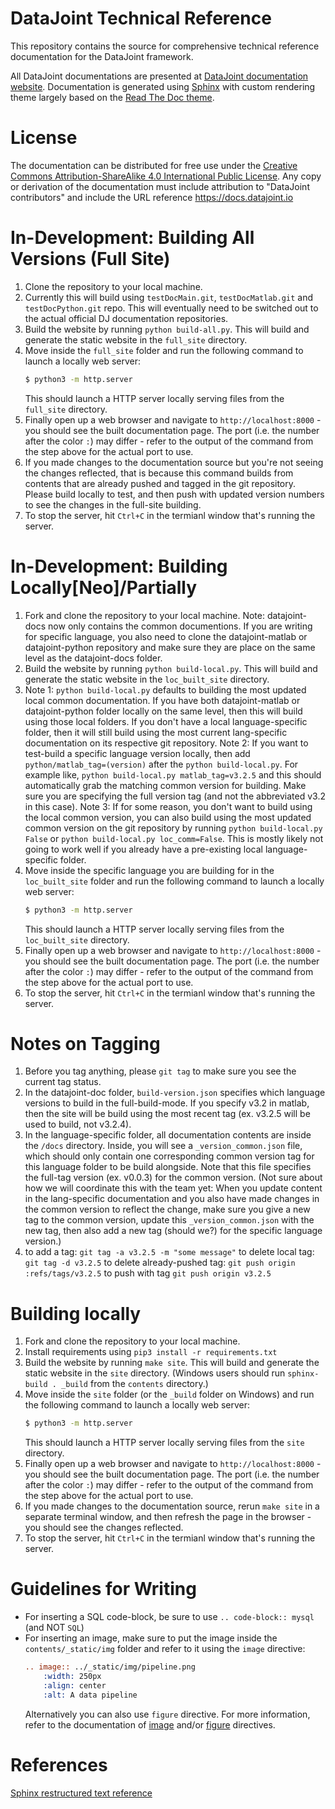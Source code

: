 # DataJoint Technical Reference
This repository contains the source for comprehensive technical reference documentation for the DataJoint framework. 

All DataJoint documentations are presented at [DataJoint documentation website](http://docs.datajoint.io/).
Documentation is generated using [Sphinx](http://www.sphinx-doc.org/en/stable/) with custom rendering theme 
largely based on the [Read The Doc theme](https://github.com/rtfd/sphinx_rtd_theme).

# License
The documentation can be distributed for free use under the [Creative Commons Attribution-ShareAlike 4.0 International Public License](https://creativecommons.org/licenses/by-sa/4.0/).  Any copy or derivation of the documentation must include attribution to "DataJoint contributors" and include the URL reference https://docs.datajoint.io


# In-Development: Building All Versions (Full Site)
1. Clone the repository to your local machine.
2. Currently this will build using `testDocMain.git`, `testDocMatlab.git` and `testDocPython.git` repo. This will eventually need to be switched out to the actual official DJ documentation repositories. 
3. Build the website by running `python build-all.py`. This will build and generate the static website in the `full_site` directory. 
4. Move inside the `full_site` folder and run the following command to launch a locally web server:
    ```bash
    $ python3 -m http.server
    ```
    This should launch a HTTP server locally serving files from the `full_site` directory.
5. Finally open up a web browser and navigate to `http://localhost:8000` - you should see the built documentation page. The port (i.e. the number after the color `:`) may differ - refer to the output of the command from the step above for the actual port to use.
6. If you made changes to the documentation source but you're not seeing the changes reflected, that is because this command builds from contents that are already pushed and tagged in the git repository. Please build locally to test, and then push with updated version numbers to see the changes in the full-site building.
7. To stop the server, hit `Ctrl+C` in the termianl window that's running the server.

# In-Development: Building Locally[Neo]/Partially 
1. Fork and clone the repository to your local machine. Note: datajoint-docs now only contains the common documentions. If you are writing for specific language, you also need to clone the datajoint-matlab or datajoint-python repository and make sure they are place on the same level as the datajoint-docs folder.
2. Build the website by running `python build-local.py`. This will build and generate the static website in the `loc_built_site` directory. 
3. Note 1: `python build-local.py` defaults to building the most updated local common documentation. If you have both datajoint-matlab or datajoint-python folder locally on the same level, then this will build using those local folders. If you don't have a local language-specific folder, then it will still build using the most current lang-specific documentation on its respective git repository.
Note 2: If you want to test-build a specific language version locally, then add `python/matlab_tag=(version)` after the `python build-local.py`. For example like, `python build-local.py matlab_tag=v3.2.5` and this should automatically grab the matching common version for building. Make sure you are specifying the full version tag (and not the abbreviated v3.2 in this case).
Note 3: If for some reason, you don't want to build using the local common version, you can also build using the most updated common version on the git repository by running `python build-local.py False` or `python build-local.py loc_comm=False`. This is mostly likely not going to work well if you already have a pre-existing local language-specific folder. 
4. Move inside the specific language you are building for in the `loc_built_site` folder and run the following command to launch a locally web server:
    ```bash
    $ python3 -m http.server
    ```
    This should launch a HTTP server locally serving files from the `loc_built_site` directory.
5. Finally open up a web browser and navigate to `http://localhost:8000` - you should see the built documentation page. The port (i.e. the number after the color `:`) may differ - refer to the output of the command from the step above for the actual port to use.
6. To stop the server, hit `Ctrl+C` in the termianl window that's running the server.

# Notes on Tagging
1. Before you tag anything, please `git tag` to make sure you see the current tag status.
2. In the datajoint-doc folder, `build-version.json` specifies which language versions to build in the full-build-mode. If you specify v3.2 in matlab, then the site will be build using the most recent tag (ex. v3.2.5 will be used to build, not v3.2.4). 
3. In the language-specific folder, all documentation contents are inside the `/docs` directory. Inside, you will see a `_version_common.json` file, which should only contain one corresponding common version tag for this language folder to be build alongside. Note that this file specifies the full-tag version (ex. v0.0.3) for the common version.
(Not sure about how we will coordinate this with the team yet: When you update content in the lang-specific documentation and you also have made changes in the common version to reflect the change, make sure you give a new tag to the common version, update this `_version_common.json` with the new tag, then also add a new tag (should we?) for the specific language version.)
4. to add a tag: `git tag -a v3.2.5 -m "some message"`
   to delete local tag: `git tag -d v3.2.5`
   to delete already-pushed tag: `git push origin :refs/tags/v3.2.5`
   to push with tag `git push origin v3.2.5`


# Building locally
1. Fork and clone the repository to your local machine.
2. Install requirements using `pip3 install -r requirements.txt`
3. Build the website by running `make site`. This will build and generate the static website in the `site` directory. (Windows users should run `sphinx-build . _build` from the `contents` directory.)
4. Move inside the `site` folder (or the `_build` folder on Windows) and run the following command to launch a locally web server:
    ```bash
    $ python3 -m http.server
    ```
    This should launch a HTTP server locally serving files from the `site` directory.
5. Finally open up a web browser and navigate to `http://localhost:8000` - you should see the built documentation page. The port (i.e. the number after the color `:`) may differ - refer to the output of the command from the step above for the actual port to use.
6. If you made changes to the documentation source, rerun `make site` in a separate terminal window, and then refresh the page in the browser - you should see the changes reflected.
7. To stop the server, hit `Ctrl+C` in the termianl window that's running the server.

# Guidelines for Writing
- For inserting a SQL code-block, be sure to use `.. code-block:: mysql` (and NOT `SQL`)
- For inserting an image, make sure to put the image inside the `contents/_static/img` folder and refer to it using the `image` directive:
    ```rst
    .. image:: ../_static/img/pipeline.png
        :width: 250px
        :align: center
        :alt: A data pipeline
    ```
    Alternatively you can also use `figure` directive. For more information, refer to the documentation of [image](http://docutils.sourceforge.net/docs/ref/rst/directives.html#image) and/or [figure](http://docutils.sourceforge.net/docs/ref/rst/directives.html#figure) directives.

# References
[Sphinx restructured text reference](http://www.sphinx-doc.org/en/master/usage/restructuredtext/)
